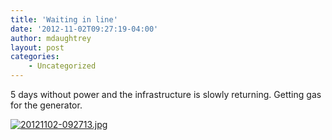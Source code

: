 ```yaml
---
title: 'Waiting in line'
date: '2012-11-02T09:27:19-04:00'
author: mdaughtrey
layout: post
categories:
    - Uncategorized
---
```


5 days without power and the infrastructure is slowly returning. Getting gas for the generator.

[![20121102-092713.jpg](/assets/uploads/2012/11/20121102-092713.jpg)](/assets/uploads/2012/11/20121102-092713.jpg)
